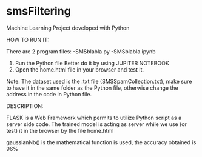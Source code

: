 # smsFiltering
Machine Learning Project developed with Python

HOW TO RUN IT:

There are 2 program files:
  -SMSblabla.py
  -SMSblabla.ipynb

1) Run the Python file
  Better do it by using JUPITER NOTEBOOK
2) Open the home.html file in your browser and test it.

Note: The dataset used is the .txt file (SMSSpamCollection.txt), make sure to have it in the same folder as the Python file, otherwise change the address in the code in Python file.

DESCRIPTION:

FLASK is a Web Framework which permits to utilize Python script as a server side code. The trained model is acting as server while we use (or test) it in the browser by the file home.html

gaussianNb() is the mathematical function is used, the accuracy obtained is 96%
